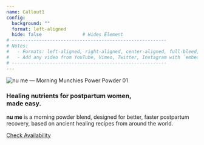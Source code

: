 ```yaml
---
name: Callout1
config:
  background: ""
  format: left-aligned
  hide: false               # Hides Element
# ---------------------------------------------------------
# Notes:
#   - Formats: left-aligned, right-aligned, center-aligned, full-bleed, big-numbers
#   - Add any video from YouTube, Vimeo, Twitter, Instagram with `embed: <URL TO VIDEO>`
# ---------------------------------------------------------
---
```


<section>

<img src="/images/nume-kit.png" class="nume-kit" alt="nu me &mdash; Morning Munchies Power Powder 01" />

</section>


<section>

### Healing nutrients for postpartum women,<br/>made easy.

**nu me** is a morning powder blend, designed for better, faster postpartum recovery, based on ancient healing recipes from around the world.

<a href="/#get-started" class="callout-cta">Check Availability</a>

</section>

